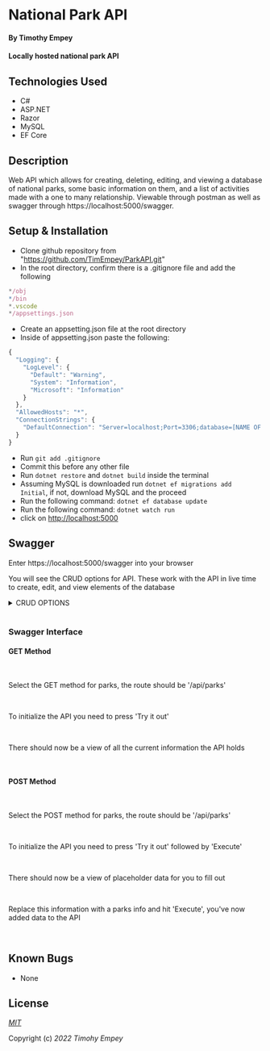 # National Park API

#### By Timothy Empey

#### Locally hosted national park API 

## Technologies Used

* C#
* ASP.NET
* Razor
* MySQL
* EF Core

## Description 

Web API which allows for creating, deleting, editing, and viewing a database of national parks, some basic information on them, and a list of activities made with a one to many relationship. Viewable through postman as well as swagger through https://localhost:5000/swagger.

## Setup & Installation

* Clone github repository from "https://github.com/TimEmpey/ParkAPI.git"
* In the root directory, confirm there is a .gitignore file and add the following

```js
*/obj
*/bin
*.vscode
*/appsettings.json
```
* Create an appsetting.json file at the root directory
* Inside of appsetting.json paste the following:

```js
{
  "Logging": {
    "LogLevel": {
      "Default": "Warning",
      "System": "Information",
      "Microsoft": "Information"
    }
  },
  "AllowedHosts": "*",
  "ConnectionStrings": {
    "DefaultConnection": "Server=localhost;Port=3306;database=[NAME OF DATABASE];uid=root;pwd=[YOUR PASSWORD];"
  }
}
```

* Run ```git add .gitignore```
* Commit this before any other file
* Run ```dotnet restore``` and ```dotnet build``` inside the terminal
* Assuming MySQL is downloaded run ```dotnet ef migrations add Initial```, if not, download MySQL and the proceed
* Run the following command: ```dotnet ef database update```
* Run the following command: ```dotnet watch run```
* click on  <http://localhost:5000>


## Swagger

Enter https://localhost:5000/swagger into your browser

You will see the CRUD options for API. These work with the API in live time to create, edit, and view elements of the database

<details>
<summary>CRUD OPTIONS</summary>

* GET /api/Parks: Allows user to look a park by it's name, state, or year it was founded.

* POST /api/Parks: Allows user to add a new park to the database

* GET /api/Parks: Allows user to look up a park by it's parkID

* PUT /api/Parks: Allows user to edit an existing park in the database after it's ID is provided

* DELETE /api/Parks: Allows user to delete an existing park in the database after it's ID is provided
</details>

<br> 

### Swagger Interface

#### GET Method

<br> 

Select the GET method for parks, the route should be '/api/parks'

<br> 

To initialize the API you need to press 'Try it out'

<br> 

There should now be a view of all the current information the API holds

<br> 

#### POST Method

<br> 

Select the POST method for parks, the route should be '/api/parks'

<br> 

To initialize the API you need to press 'Try it out' followed by 'Execute'

<br> 

There should now be a view of placeholder data for you to fill out

<br>

Replace this information with a parks info and hit 'Execute', you've now added data to the API

<br> 

## Known Bugs

* None


## License

_[MIT](https://en.wikipedia.org/wiki/MIT_License)_

Copyright (c) _2022_ _Timohy Empey_
